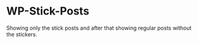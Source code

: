 # WP-Stick-Posts

Showing only the stick posts and after that showing regular posts without the stickers.
